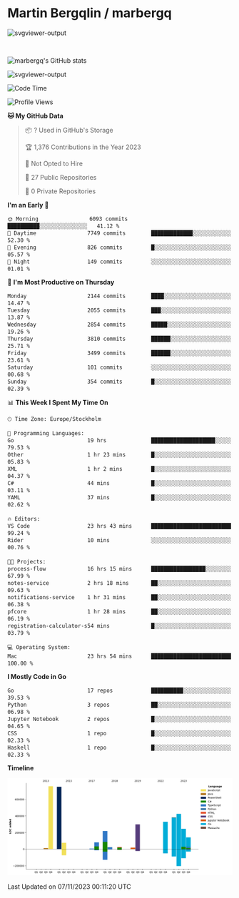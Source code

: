 # Martin Bergqlin / marbergq

![svgviewer-output](https://user-images.githubusercontent.com/2405410/206014777-22d41ecb-c24f-421d-b7d9-bba2cb5bb0de.svg)

<br>

<!--- [![Martin's Week](https://github-readme-stats.vercel.app/api/wakatime?username=marbergq&theme=dark)](https://github.com/anuraghazra/github-readme-stats) -->

![marbergq's GitHub stats](https://github-readme-stats.vercel.app/api?username=marbergq&count_private=true&show_icons=true)

![svgviewer-output](https://wakatime.com/badge/user/3f0a2069-6683-4e19-9a4a-7d21ea815067.svg)

<!--START_SECTION:waka-->
![Code Time](http://img.shields.io/badge/Code%20Time-3%2C476%20hrs%2055%20mins-blue)

![Profile Views](http://img.shields.io/badge/Profile%20Views-0-blue)

**🐱 My GitHub Data** 

> 📦 ? Used in GitHub's Storage 
 > 
> 🏆 1,376 Contributions in the Year 2023
 > 
> 🚫 Not Opted to Hire
 > 
> 📜 27 Public Repositories 
 > 
> 🔑 0 Private Repositories 
 > 
**I'm an Early 🐤** 

```text
🌞 Morning                6093 commits        ██████████░░░░░░░░░░░░░░░   41.12 % 
🌆 Daytime                7749 commits        █████████████░░░░░░░░░░░░   52.30 % 
🌃 Evening                826 commits         █░░░░░░░░░░░░░░░░░░░░░░░░   05.57 % 
🌙 Night                  149 commits         ░░░░░░░░░░░░░░░░░░░░░░░░░   01.01 % 
```
📅 **I'm Most Productive on Thursday** 

```text
Monday                   2144 commits        ████░░░░░░░░░░░░░░░░░░░░░   14.47 % 
Tuesday                  2055 commits        ███░░░░░░░░░░░░░░░░░░░░░░   13.87 % 
Wednesday                2854 commits        █████░░░░░░░░░░░░░░░░░░░░   19.26 % 
Thursday                 3810 commits        ██████░░░░░░░░░░░░░░░░░░░   25.71 % 
Friday                   3499 commits        ██████░░░░░░░░░░░░░░░░░░░   23.61 % 
Saturday                 101 commits         ░░░░░░░░░░░░░░░░░░░░░░░░░   00.68 % 
Sunday                   354 commits         █░░░░░░░░░░░░░░░░░░░░░░░░   02.39 % 
```


📊 **This Week I Spent My Time On** 

```text
🕑︎ Time Zone: Europe/Stockholm

💬 Programming Languages: 
Go                       19 hrs              ████████████████████░░░░░   79.53 % 
Other                    1 hr 23 mins        █░░░░░░░░░░░░░░░░░░░░░░░░   05.83 % 
XML                      1 hr 2 mins         █░░░░░░░░░░░░░░░░░░░░░░░░   04.37 % 
C#                       44 mins             █░░░░░░░░░░░░░░░░░░░░░░░░   03.11 % 
YAML                     37 mins             █░░░░░░░░░░░░░░░░░░░░░░░░   02.62 % 

🔥 Editors: 
VS Code                  23 hrs 43 mins      █████████████████████████   99.24 % 
Rider                    10 mins             ░░░░░░░░░░░░░░░░░░░░░░░░░   00.76 % 

🐱‍💻 Projects: 
process-flow             16 hrs 15 mins      █████████████████░░░░░░░░   67.99 % 
notes-service            2 hrs 18 mins       ██░░░░░░░░░░░░░░░░░░░░░░░   09.63 % 
notifications-service    1 hr 31 mins        ██░░░░░░░░░░░░░░░░░░░░░░░   06.38 % 
pfcore                   1 hr 28 mins        ██░░░░░░░░░░░░░░░░░░░░░░░   06.19 % 
registration-calculator-s54 mins             █░░░░░░░░░░░░░░░░░░░░░░░░   03.79 % 

💻 Operating System: 
Mac                      23 hrs 54 mins      █████████████████████████   100.00 % 
```

**I Mostly Code in Go** 

```text
Go                       17 repos            ██████████░░░░░░░░░░░░░░░   39.53 % 
Python                   3 repos             ██░░░░░░░░░░░░░░░░░░░░░░░   06.98 % 
Jupyter Notebook         2 repos             █░░░░░░░░░░░░░░░░░░░░░░░░   04.65 % 
CSS                      1 repo              █░░░░░░░░░░░░░░░░░░░░░░░░   02.33 % 
Haskell                  1 repo              █░░░░░░░░░░░░░░░░░░░░░░░░   02.33 % 
```



**Timeline**

![Lines of Code chart](https://raw.githubusercontent.com/marbergq/marbergq/main/assets/bar_graph.png)


 Last Updated on 07/11/2023 00:11:20 UTC
<!--END_SECTION:waka-->
